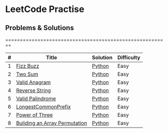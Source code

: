 # LeetCode Practise

## Problems & Solutions

========================================================

| #   | Title                                                                          | Solution                                                                                  | Difficulty |
| --- | ------------------------------------------------------------------------------ | ----------------------------------------------------------------------------------------- | ---------- |
| 1   | [Fizz Buzz ](https://leetcode.com/problems/fizz-buzz/)                         | [Python](./TopSWE/FizzBuzz/Fizzbuzz.py)                                                   | Easy       |
| 2   | [Two Sum ](https://leetcode.com/problems/two-sum/)                             | [Python](./TopSWE/Two%20Sum/TwoSum.py)                                                    | Easy       |
| 3   | [Valid Anagram ](https://leetcode.com/problems/valid-anagram/)                 | [Python](./TopSWE/Valid%20Anagram/ValidAnagram.py)                                        | Easy       |
| 4   | [Reverse String ](https://leetcode.com/problems/reverse-string/)               | [Python](./TopSWE/Reverse%20String/ReverseString.py)                                      | Easy       |
| 5   | [Valid Palindrome ](https://leetcode.com/problems/valid-palindrome/)           | [Python](./TopSWE/Valid%20Palindrome/ValidPalindrome.py)                                  | Easy       |
| 6   | [LongestCommonPrefix ](https://leetcode.com/problems/longest-common-prefix)    | [Python](./TopSWE/Longest%20Common%20Prefix/LongestCommonPrefix.py)                       | Easy       |
| 7   | [Power of Three ](https://leetcode.com/problems/power-of-three/)               | [Python](./TopSWE/Power%20of%20Three/PowerOfThree.py)                                     | Easy       |
| 8   | [Buliding an Array Permutation](https://leetcode.com/problems/power-of-three/) | [Python](./TopSWE/Building%20Array%20from%20Permutation/building_an_array_permutation.py) | Easy       |

